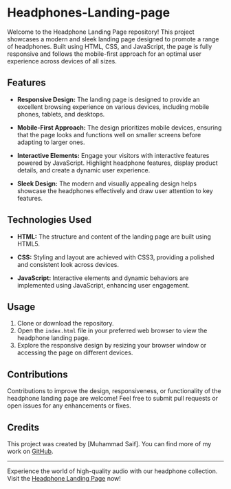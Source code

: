 # Headphones-Landing-page
Welcome to the Headphone Landing Page repository! This project showcases a modern and sleek landing page designed to promote a range of headphones. Built using HTML, CSS, and JavaScript, the page is fully responsive and follows the mobile-first approach for an optimal user experience across devices of all sizes.

## Features

- **Responsive Design:** The landing page is designed to provide an excellent browsing experience on various devices, including mobile phones, tablets, and desktops.

- **Mobile-First Approach:** The design prioritizes mobile devices, ensuring that the page looks and functions well on smaller screens before adapting to larger ones.

- **Interactive Elements:** Engage your visitors with interactive features powered by JavaScript. Highlight headphone features, display product details, and create a dynamic user experience.

- **Sleek Design:** The modern and visually appealing design helps showcase the headphones effectively and draw user attention to key features.

## Technologies Used

- **HTML:** The structure and content of the landing page are built using HTML5.

- **CSS:** Styling and layout are achieved with CSS3, providing a polished and consistent look across devices.

- **JavaScript:** Interactive elements and dynamic behaviors are implemented using JavaScript, enhancing user engagement.

## Usage

1. Clone or download the repository.
2. Open the `index.html` file in your preferred web browser to view the headphone landing page.
3. Explore the responsive design by resizing your browser window or accessing the page on different devices.

## Contributions

Contributions to improve the design, responsiveness, or functionality of the headphone landing page are welcome! Feel free to submit pull requests or open issues for any enhancements or fixes.

## Credits

This project was created by [Muhammad Saif]. You can find more of my work on [GitHub](https://github.com/saifiimuhammad).

---

Experience the world of high-quality audio with our headphone collection. Visit the [Headphone Landing Page](https://saifiimuhammad.github.io/Headphones-Landing-page) now!

